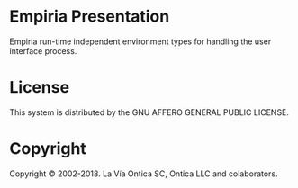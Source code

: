 ﻿# Empiria Presentation

Empiria run-time independent environment types for handling the user interface process.

# License

This system is distributed by the GNU AFFERO GENERAL PUBLIC LICENSE.

# Copyright

Copyright © 2002-2018. La Vía Óntica SC, Ontica LLC and colaborators.
